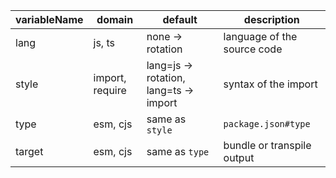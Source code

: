 | variableName | domain          | default                                | description                 |
| ------------ | --------------- | -------------------------------------- | --------------------------- |
| lang         | js, ts          | none -> rotation                       | language of the source code |
| style        | import, require | lang=js -> rotation, lang=ts -> import | syntax of the import        |
| type         | esm, cjs        | same as `style`                        | `package.json#type`         |
| target       | esm, cjs        | same as `type`                         | bundle or transpile output  |
